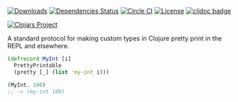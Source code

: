 [![Downloads](https://versions.deps.co/camsaul/pretty/downloads.svg)](https://versions.deps.co/camsaul/pretty)
[![Dependencies Status](https://versions.deps.co/camsaul/pretty/status.svg)](https://versions.deps.co/camsaul/pretty)
[![Circle CI](https://circleci.com/gh/camsaul/pretty.svg?style=svg)](https://circleci.com/gh/camsaul/pretty)
[![License](https://img.shields.io/badge/license-Eclipse%20Public%20License-blue.svg)](https://raw.githubusercontent.com/camsaul/pretty/master/LICENSE)
[![cljdoc badge](https://cljdoc.org/badge/camsaul/pretty)](https://cljdoc.org/d/camsaul/pretty/CURRENT)

[![Clojars Project](https://clojars.org/camsaul/pretty/latest-version.svg)](http://clojars.org/camsaul/pretty)

A standard protocol for making custom types in Clojure pretty print in the REPL and elsewhere.

```clj
(defrecord MyInt [i]
  PrettyPrintable
  (pretty [_] (list 'my-int i)))

(MyInt. 100)
;; -> (my-int 100)
```
